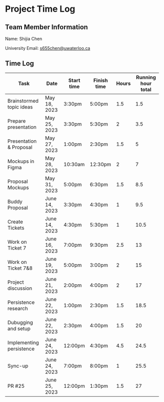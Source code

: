 # Project Time Log

## Team Member Information

Name: Shijia Chen

University Email: <s655chen@uwaterloo.ca>

## Time Log

| Task                     | Date          | Start time | Finish time | Hours | Running hour total |
|--------------------------|---------------|------------|-------------|-------|--------------------|
| Brainstormed topic ideas | May 18, 2023  | 3:30pm     | 5:00pm      | 1.5   | 1.5                |
| Prepare presentation     | May 25, 2023  | 3:30pm     | 5:30pm      | 2     | 3.5                |
| Presentation & Proposal  | May 27, 2023  | 1:00pm     | 2:30pm      | 1.5   | 5                  |
| Mockups in Figma         | May 28, 2023  | 10:30am    | 12:30pm     | 2     | 7                  |
| Proposal Mockups         | May 31, 2023  | 5:00pm     | 6:30pm      | 1.5   | 8.5                |
| Buddy Proposal           | June 14, 2023 | 3:30pm     | 4:30pm      | 1     | 9.5                |
| Create Tickets           | June 14, 2023 | 4:30pm     | 5:30pm      | 1     | 10.5               |
| Work on Ticket 7         | June 16, 2023 | 7:00pm     | 9:30pm      | 2.5   | 13                 |
| Work on Ticket 7&8       | June 19, 2023 | 5:00pm     | 3:00pm      | 2     | 15                 |
| Project discussion       | June 21, 2023 | 2:00pm     | 4:00pm      | 2     | 17                 |
| Persistence research     | June 22, 2023 | 1:00pm     | 2:30pm      | 1.5   | 18.5               |
| Dubugging and setup      | June 22, 2023 | 2:30pm     | 4:00pm      | 1.5   | 20                 |
| Implementing persistence | June 24, 2023 | 12:00pm    | 4:30pm      | 4.5   | 24.5               |
| Sync-up                  | June 24, 2023 | 7:00pm     | 8:00pm      | 1     | 25.5               |
| PR #25                   | June 25, 2023 | 12:00pm    | 1:30pm      | 1.5   | 27                 |
